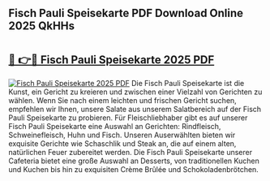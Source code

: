 ## Fisch Pauli Speisekarte PDF Download Online 2025 QkHHs

# <h2><a href="http://gc5sygu.nevu.top/?p=Fisch+Pauli+Speisekarte">🔗 👉🔴 Fisch Pauli Speisekarte 2025 PDF</a></h2>

[![Fisch Pauli Speisekarte 2025 PDF](https://i.imgur.com/dBaPXMq.png)](http://gc5sygu.nevu.top/?p=Fisch+Pauli+Speisekarte)
Die Fisch Pauli Speisekarte ist die Kunst, ein Gericht zu kreieren und zwischen einer Vielzahl von Gerichten zu wählen. Wenn Sie nach einem leichten und frischen Gericht suchen, empfehlen wir Ihnen, unsere Salate aus unserem Salatbereich auf der Fisch Pauli Speisekarte zu probieren. Für Fleischliebhaber gibt es auf unserer Fisch Pauli Speisekarte eine Auswahl an Gerichten: Rindfleisch, Schweinefleisch, Huhn und Fisch. Unseren Auserwählten bieten wir exquisite Gerichte wie Schaschlik und Steak an, die auf einem alten, natürlichen Feuer zubereitet werden. Die Fisch Pauli Speisekarte unserer Cafeteria bietet eine große Auswahl an Desserts, von traditionellen Kuchen und Kuchen bis hin zu exquisiten Crème Brûlée und Schokoladenbrötchen.

